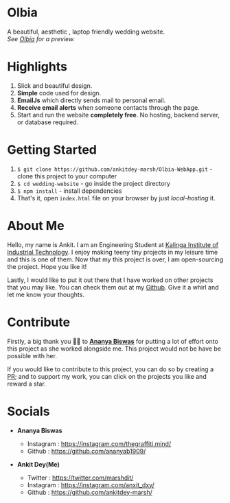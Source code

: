 # Olbia
A beautiful, aesthetic , laptop friendly wedding website.  
_See [Olbia](#) for a preview._

# Highlights
1. Slick and beautiful design.
2. __Simple__ code used for design.
3. __EmailJs__ which directly sends mail to personal email.
4. __Receive email alerts__ when someone contacts through the page.
5. Start and run the website __completely free__. No hosting, backend server, or database required.

# Getting Started
1. `$ git clone https://github.com/ankitdey-marsh/Olbia-WebApp.git` - clone this project to your computer
2. `$ cd wedding-website` - go inside the project directory
3. `$ npm install` - install dependencies
4. That's it, open `index.html` file on your browser by just _local-hosting_ it.



# About Me
Hello, my name is Ankit. I am an Engineering Student at [Kalinga Institute of Industrial Technology](https://kiit.ac.in/). I enjoy making teeny tiny projects in
my leisure time and this is one of them. Now that my this project is over, I am open-sourcing the project. Hope you like it!

Lastly, I would like to put it out there that I have worked on other projects that you may like. You can check them out at my [Github](https://github.com/ankitdey-marsh/). Give it a whirl and let me know your thoughts.

# Contribute
Firstly, a big thank you 🙏🏻 to __[Ananya Biswas](https://github.com/ananyab1909)__ for putting a lot of effort onto this project as she worked alongside me. This project would not be have be possible with her.

If you would like to contribute to this project, you can do so by creating a [PR](https://help.github.com/articles/about-pull-requests/); and to support my work, you can click on the projects you like and reward a star.

# Socials
- __Ananya Biswas__
    - Instagram : https://instagram.com/thegraffiti.mind/
    - Github : https://github.com/ananyab1909/

    
- __Ankit Dey(Me)__
    - Twitter : https://twitter.com/marshdit/
    - Instagram : https://instagram.com/anxit_dxy/
    - Github : https://github.com/ankitdey-marsh/




